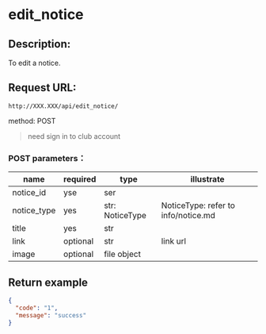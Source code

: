 # edit_notice

## Description:
 To edit a notice.
 
## Request URL:
`http://XXX.XXX/api/edit_notice/`

method: POST

> need sign in to club account

### POST parameters：
| name        | required | type               | illustrate                                                                                           |
|-------------|----------|--------------------|------------------------------------------------------------------------------------------------------|
| notice_id   | yse      | ser                |                                                                                                      |
| notice_type | yes      | str: NoticeType    | NoticeType: refer to info/notice.md                                                                  |
| title       | yes      | str                |                                                                                                      |
| link        | optional | str                | link url                                                                                             |
| image       | optional | file object        |                                                                                                      |

## Return example
```json
{
  "code": "1", 
  "message": "success"
}
```